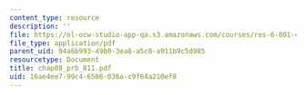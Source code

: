 ```yaml
---
content_type: resource
description: ''
file: https://ol-ocw-studio-app-qa.s3.amazonaws.com/courses/res-6-001-continuum-electromechanics-spring-2009/16ae4ee799c46586036ac9f64a210ef8_chap08_prb_811.pdf
file_type: application/pdf
parent_uid: 94a6b993-49b0-3ea8-a5c0-a911b9c5d985
resourcetype: Document
title: chap08_prb_811.pdf
uid: 16ae4ee7-99c4-6586-036a-c9f64a210ef8
---
```

